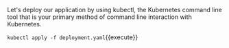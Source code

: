Let's deploy our application by using kubectl, the Kubernetes command line tool
that is your primary method of command line interaction with Kubernetes.

`kubectl apply -f deployment.yaml`{{execute}}